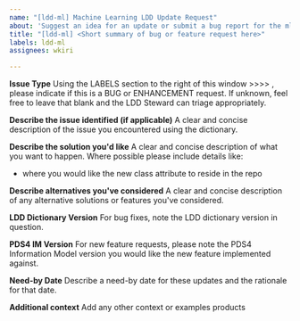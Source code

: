 ```yaml
---
name: "[ldd-ml] Machine Learning LDD Update Request"
about: 'Suggest an idea for an update or submit a bug report for the ml: namespace'
title: "[ldd-ml] <Short summary of bug or feature request here>"
labels: ldd-ml
assignees: wkiri

---
```


**Issue Type**
Using the LABELS section to the right of this window >>>> , please indicate if this is a BUG or ENHANCEMENT request. If unknown, feel free to leave that blank and the LDD Steward can triage appropriately.

**Describe the issue identified (if applicable)**
A clear and concise description of the issue you encountered using the dictionary.

**Describe the solution you'd like**
A clear and concise description of what you want to happen. Where possible please include details like:
* where you would like the new class attribute to reside in the repo

**Describe alternatives you've considered**
A clear and concise description of any alternative solutions or features you've considered.

**LDD Dictionary Version**
For bug fixes, note the LDD dictionary version in question.

**PDS4 IM Version**
For new feature requests, please note the PDS4 Information Model version you would like the new feature implemented against.

**Need-by Date**
Describe a need-by date for these updates and the rationale for that date.

**Additional context**
Add any other context or examples products
